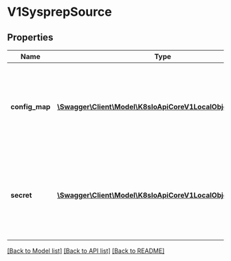 # V1SysprepSource

## Properties
Name | Type | Description | Notes
------------ | ------------- | ------------- | -------------
**config_map** | [**\Swagger\Client\Model\K8sIoApiCoreV1LocalObjectReference**](K8sIoApiCoreV1LocalObjectReference.md) | ConfigMap references a ConfigMap that contains Sysprep answer file named autounattend.xml that should be attached as disk of CDROM type. | [optional] 
**secret** | [**\Swagger\Client\Model\K8sIoApiCoreV1LocalObjectReference**](K8sIoApiCoreV1LocalObjectReference.md) | Secret references a k8s Secret that contains Sysprep answer file named autounattend.xml that should be attached as disk of CDROM type. | [optional] 

[[Back to Model list]](../README.md#documentation-for-models) [[Back to API list]](../README.md#documentation-for-api-endpoints) [[Back to README]](../README.md)


